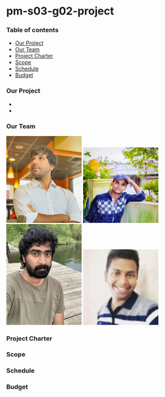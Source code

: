 # pm-s03-g02-project

### Table of contents
  * [Our Project](https://github.com/akhilmallepally/pm-s03-g02-project#our-project)
  * [Our Team](https://github.com/akhilmallepally/pm-s03-g02-project#our-team)
  * [Project Charter](https://github.com/akhilmallepally/pm-s03-g02-project#project-charter)
  * [Scope](https://github.com/akhilmallepally/pm-s03-g02-project#scope)
  * [Schedule](https://github.com/akhilmallepally/pm-s03-g02-project#schedule)
  * [Budget](https://github.com/akhilmallepally/pm-s03-g02-project#budget)

### Our Project
* 
* 

### Our Team


<img src="/Images/akhil_mallepally.JPG" alt="drawing" width="200"/> <img src="/Images/chandra_bhanu.jpg" alt="drawing" width="200"/> <img src="/Images/sai_enugula.jpg" alt="drawing" width="200"/> <img src="/Images/subash_nethra.jpg" alt="drawing" width="200"/>


### Project Charter
 

### Scope
 

### Schedule
 

### Budget
